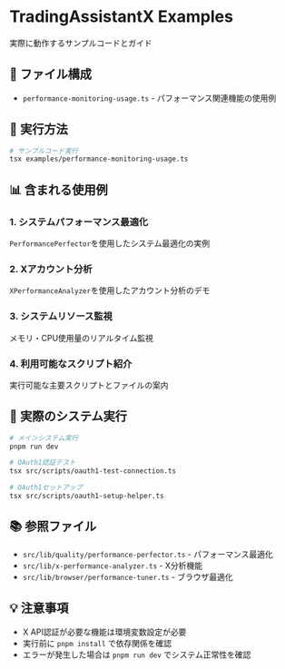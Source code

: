 # TradingAssistantX Examples

実際に動作するサンプルコードとガイド

## 📁 ファイル構成

- `performance-monitoring-usage.ts` - パフォーマンス関連機能の使用例

## 🚀 実行方法

```bash
# サンプルコード実行
tsx examples/performance-monitoring-usage.ts
```

## 📊 含まれる使用例

### 1. システムパフォーマンス最適化
`PerformancePerfector`を使用したシステム最適化の実例

### 2. Xアカウント分析
`XPerformanceAnalyzer`を使用したアカウント分析のデモ

### 3. システムリソース監視
メモリ・CPU使用量のリアルタイム監視

### 4. 利用可能なスクリプト紹介
実行可能な主要スクリプトとファイルの案内

## 🔧 実際のシステム実行

```bash
# メインシステム実行
pnpm run dev

# OAuth1認証テスト
tsx src/scripts/oauth1-test-connection.ts

# OAuth1セットアップ
tsx src/scripts/oauth1-setup-helper.ts
```

## 📚 参照ファイル

- `src/lib/quality/performance-perfector.ts` - パフォーマンス最適化
- `src/lib/x-performance-analyzer.ts` - X分析機能
- `src/lib/browser/performance-tuner.ts` - ブラウザ最適化

## 💡 注意事項

- X API認証が必要な機能は環境変数設定が必要
- 実行前に `pnpm install` で依存関係を確認
- エラーが発生した場合は `pnpm run dev` でシステム正常性を確認